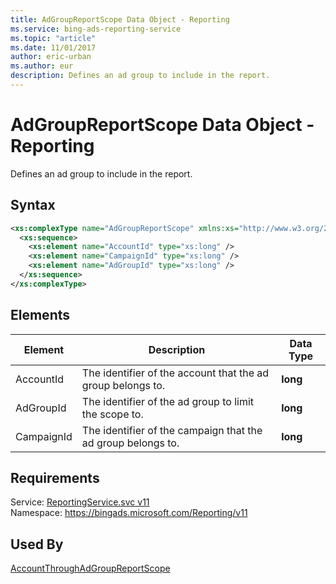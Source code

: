 ```yaml
---
title: AdGroupReportScope Data Object - Reporting
ms.service: bing-ads-reporting-service
ms.topic: "article"
ms.date: 11/01/2017
author: eric-urban
ms.author: eur
description: Defines an ad group to include in the report.
---
```

# AdGroupReportScope Data Object - Reporting
Defines an ad group to include in the report.

## Syntax
```xml
<xs:complexType name="AdGroupReportScope" xmlns:xs="http://www.w3.org/2001/XMLSchema">
  <xs:sequence>
    <xs:element name="AccountId" type="xs:long" />
    <xs:element name="CampaignId" type="xs:long" />
    <xs:element name="AdGroupId" type="xs:long" />
  </xs:sequence>
</xs:complexType>
```

## <a name="elements"></a>Elements

|Element|Description|Data Type|
|-----------|---------------|-------------|
|<a name="accountid"></a>AccountId|The identifier of the account that the ad group belongs to.|**long**|
|<a name="adgroupid"></a>AdGroupId|The identifier of the ad group to limit the scope to.|**long**|
|<a name="campaignid"></a>CampaignId|The identifier of the campaign that the ad group belongs to.|**long**|

## Requirements
Service: [ReportingService.svc v11](https://reporting.api.bingads.microsoft.com/Api/Advertiser/Reporting/v11/ReportingService.svc)  
Namespace: https://bingads.microsoft.com/Reporting/v11  

## Used By
[AccountThroughAdGroupReportScope](accountthroughadgroupreportscope.md)  
